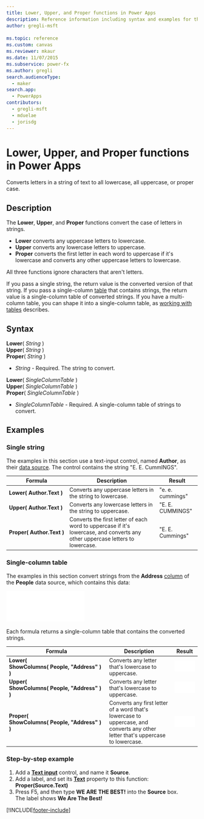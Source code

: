 ```yaml
---
title: Lower, Upper, and Proper functions in Power Apps
description: Reference information including syntax and examples for the Lower, Upper, and Proper functions in Power Apps.
author: gregli-msft

ms.topic: reference
ms.custom: canvas
ms.reviewer: mkaur
ms.date: 11/07/2015
ms.subservice: power-fx
ms.author: gregli
search.audienceType:
  - maker
search.app:
  - PowerApps
contributors:
  - gregli-msft
  - mduelae
  - jorisdg
---
```


# Lower, Upper, and Proper functions in Power Apps

Converts letters in a string of text to all lowercase, all uppercase, or proper case.

## Description

The **Lower**, **Upper**, and **Proper** functions convert the case of letters in strings.

- **Lower** converts any uppercase letters to lowercase.
- **Upper** converts any lowercase letters to uppercase.
- **Proper** converts the first letter in each word to uppercase if it's lowercase and converts any other uppercase letters to lowercase.

All three functions ignore characters that aren't letters.

If you pass a single string, the return value is the converted version of that string. If you pass a single-column [table](/power-apps/maker/canvas-apps/working-with-tables) that contains strings, the return value is a single-column table of converted strings. If you have a multi-column table, you can shape it into a single-column table, as [working with tables](/power-apps/maker/canvas-apps/working-with-tables) describes.

## Syntax

**Lower**( _String_ )<br>**Upper**( _String_ )<br>**Proper**( _String_ )

- _String_ - Required. The string to convert.

**Lower**( _SingleColumnTable_ )<br>**Upper**( _SingleColumnTable_ )<br>**Proper**( _SingleColumnTable_ )

- _SingleColumnTable_ - Required. A single-column table of strings to convert.

## Examples

### Single string

The examples in this section use a text-input control, named **Author**, as their [data source](/power-apps/maker/canvas-apps/working-with-data-sources). The control contains the string "E. E. CummINGS".

| Formula                             | Description                                                                                                                   | Result           |
| ----------------------------------- | ----------------------------------------------------------------------------------------------------------------------------- | ---------------- |
| **Lower(&nbsp;Author.Text&nbsp;)**  | Converts any uppercase letters in the string to lowercase.                                                                    | "e. e. cummings" |
| **Upper(&nbsp;Author.Text&nbsp;)**  | Converts any lowercase letters in the string to uppercase.                                                                    | "E. E. CUMMINGS" |
| **Proper(&nbsp;Author.Text&nbsp;)** | Converts the first letter of each word to uppercase if it's lowercase, and converts any other uppercase letters to lowercase. | "E. E. Cummings" |

### Single-column table

The examples in this section convert strings from the **Address** [column](/power-apps/maker/canvas-apps/working-with-tables#columns) of the **People** data source, which contains this data:

![Table example.](media/function-lower-upper-proper/people-table.png)

Each formula returns a single-column table that contains the converted strings.

| Formula                                                       | Description                                                                                                                     | Result                                                                |
| ------------------------------------------------------------- | ------------------------------------------------------------------------------------------------------------------------------- | --------------------------------------------------------------------- |
| **Lower( ShowColumns(&nbsp;People,&nbsp;"Address"&nbsp;) )**  | Converts any letter that's lowercase to uppercase.                                                                              | ![Lower.](media/function-lower-upper-proper/people-table-lower.png)   |
| **Upper( ShowColumns(&nbsp;People,&nbsp;"Address"&nbsp;) )**  | Converts any letter that's lowercase to uppercase.                                                                              | ![Upper.](media/function-lower-upper-proper/people-table-upper.png)   |
| **Proper( ShowColumns(&nbsp;People,&nbsp;"Address"&nbsp;) )** | Converts any first letter of a word that's lowercase to uppercase, and converts any other letter that's uppercase to lowercase. | ![Proper.](media/function-lower-upper-proper/people-table-proper.png) |

### Step-by-step example

1. Add a **[Text input](/power-apps/maker/canvas-apps/controls/control-text-input)** control, and name it **Source**.
2. Add a label, and set its **[Text](/power-apps/maker/canvas-apps/controls/properties-core)** property to this function:<br>**Proper(Source.Text)**
3. Press F5, and then type **WE ARE THE BEST!** into the **Source** box.<br>The label shows **We Are The Best!**

[!INCLUDE[footer-include](../../includes/footer-banner.md)]
